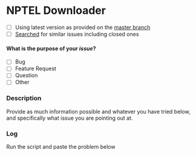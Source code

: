 # NPTEL Downloader

- [ ] Using latest version as provided on the [master branch](https://github.com/dewanshrawat15/nptel-downloader/tree/master)
- [ ] [Searched](https://github.com/dewanshrawat15/nptel-downloader/issues?utf8=%E2%9C%93&q=is%3Aissue) for similar issues including closed ones

#### What is the purpose of your *issue*?
- [ ] Bug
- [ ] Feature Request
- [ ] Question
- [ ] Other

### Description
Provide as much information possible and whatever you have tried below, and specifically what issue you are pointing out at.

### Log
Run the script and paste the problem below
